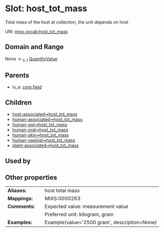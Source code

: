 
# Slot: host_tot_mass


Total mass of the host at collection, the unit depends on host

URI: [mixs.vocab:host_tot_mass](https://w3id.org/mixs/vocab/host_tot_mass)


## Domain and Range

None &#8594;  <sub>0..1</sub> [QuantityValue](QuantityValue.md)

## Parents

 *  is_a: [core field](core_field.md)

## Children

 *  [host-associated➞host_tot_mass](host_associated_host_tot_mass.md)
 *  [human-associated➞host_tot_mass](human_associated_host_tot_mass.md)
 *  [human-gut➞host_tot_mass](human_gut_host_tot_mass.md)
 *  [human-oral➞host_tot_mass](human_oral_host_tot_mass.md)
 *  [human-skin➞host_tot_mass](human_skin_host_tot_mass.md)
 *  [human-vaginal➞host_tot_mass](human_vaginal_host_tot_mass.md)
 *  [plant-associated➞host_tot_mass](plant_associated_host_tot_mass.md)

## Used by


## Other properties

|  |  |  |
| --- | --- | --- |
| **Aliases:** | | host total mass |
| **Mappings:** | | MIXS:0000263 |
| **Comments:** | | Expected value: measurement value |
|  | | Preferred unit: kilogram, gram |
| **Examples:** | | Example(value='2500 gram', description=None) |

